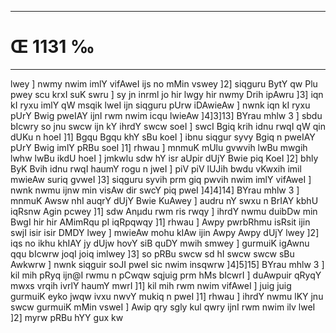 ___
# Œ 1131 ‰
---
lwey ] nwmy nwim imlY vifAweI ijs no mMin vswey ]2] siqguru BytY qw
Plu pwey scu krxI suK swru ] sy jn inrml jo hir lwgy hir nwmy Drih
ipAwru ]3] iqn kI ryxu imlY qW msqik lweI ijn siqguru pUrw iDAwieAw
] nwnk iqn kI ryxu pUrY Bwig pweIAY ijnI rwm nwim icqu lwieAw
]4]3]13] BYrau mhlw 3 ] sbdu bIcwry so jnu swcw ijn kY ihrdY swcw
soeI ] swcI Bgiq krih idnu rwqI qW qin dUKu n hoeI ]1] Bgqu Bgqu
khY sBu koeI ] ibnu siqgur syvy Bgiq n pweIAY pUrY Bwig imlY pRBu soeI
]1] rhwau ] mnmuK mUlu gvwvih lwBu mwgih lwhw lwBu ikdU hoeI ]
jmkwlu sdw hY isr aUpir dUjY Bwie piq KoeI ]2] bhly ByK Bvih idnu
rwqI haumY rogu n jweI ] piV piV lUJih bwdu vKwxih imil mwieAw suriq
gvweI ]3] siqguru syvih prm giq pwvih nwim imlY vifAweI ] nwnk
nwmu ijnw min visAw dir swcY piq pweI ]4]4]14] BYrau mhlw 3 ]
mnmuK Awsw nhI auqrY dUjY Bwie KuAwey ] audru nY swxu n BrIAY kbhU
iqRsnw Agin pcwey ]1] sdw Anµdu rwm ris rwqy ] ihrdY nwmu duibDw min
BwgI hir hir AMimRqu pI iqRpqwqy ]1] rhwau ] Awpy pwrbRhmu isRsit ijin
swjI isir isir DMDY lwey ] mwieAw mohu kIAw ijin Awpy Awpy dUjY lwey
]2] iqs no ikhu khIAY jy dUjw hovY siB quDY mwih smwey ] gurmuiK igAwnu
qqu bIcwrw joqI joiq imlwey ]3] so pRBu swcw sd hI swcw swcw sBu
Awkwrw ] nwnk siqguir soJI pweI sic nwim insqwrw ]4]5]15] BYrau
mhlw 3 ] kil mih pRyq ijn@I rwmu n pCwqw sqjuig prm hMs bIcwrI ]
duAwpuir qRyqY mwxs vrqih ivrlY haumY mwrI ]1] kil mih rwm nwim
vifAweI ] juig juig gurmuiK eyko jwqw ivxu nwvY mukiq n pweI ]1] rhwau
] ihrdY nwmu lKY jnu swcw gurmuiK mMin vsweI ] Awip qry sgly kul qwry
ijnI rwm nwim ilv lweI ]2] myrw pRBu hYY gux kw
####

